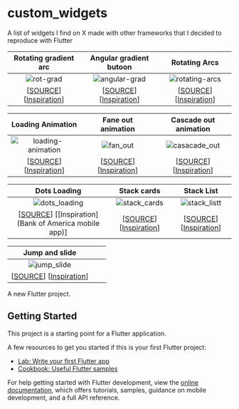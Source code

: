 # custom_widgets
A list of widgets I find  on X made with other frameworks that I decided to reproduce with Flutter

|                                             Rotating gradient arc                                                       |                               Angular gradient butoon                                                                   |                                                       Rotating Arcs                                                     |
| :---------------------------------------------------------------------------------------------------------------------: |:-----------------------------------------------------------------------------------------------------------------------:| :----------------------------------------------------------------------------------------------------------------------:|
|  ![rot-grad](https://github.com/user-attachments/assets/ebc6df6d-e2cd-4751-bd40-fa221ef8dd58)                           | ![angular-grad](https://github.com/user-attachments/assets/01405162-dfb6-4203-b5c5-87661d749a64)                        | ![rotating-arcs](https://github.com/user-attachments/assets/556031ca-ea3e-45f8-8f27-96e8e316180d)                       |
| [[SOURCE](lib/widgets/rotating_gradient_arc.dart)] [[Inspiration](https://x.com/sucodeee/status/1813555751656518037)]   | [[SOURCE](lib/widgets/angular_gradient_button.dart)] [[Inspiration](https://x.com/sucodeee/status/1813193366596644994)] |     [[SOURCE](lib/widgets/rotating_arcs.dart)] [[Inspiration](https://x.com/sucodeee/status/1815337886880878790)]       |

|                                             Loading Animation                                                           |                          Fane out animation                                                                             |                                                   Cascade out animation                                                 |
| :---------------------------------------------------------------------------------------------------------------------: |:-----------------------------------------------------------------------------------------------------------------------:| :----------------------------------------------------------------------------------------------------------------------:|
|  ![loading-animation](https://github.com/user-attachments/assets/b57e3cc6-c09a-4f55-9a16-bcb403852d00)                  |  ![fan_out](https://github.com/user-attachments/assets/ee0e2c27-0fb4-4f43-bc49-d9fd64db90ff)                            |  ![casacade_out](https://github.com/user-attachments/assets/a41065c2-5eb8-4bc4-bc7e-fb8d242b35a1)                       |
| [[SOURCE](lib/widgets/loading_animation.dart)] [[Inspiration](https://x.com/sucodeee/status/1814638797331570854)]       |  [[SOURCE](lib/widgets/card_spring_animation.dart)] [[Inspiration](https://x.com/jmtrivedi/status/1510014145126612993)] |  [[SOURCE](lib/widgets/cards_cascade_out.dart)] [[Inspiration](https://x.com/jmtrivedi/status/1510358859424034818)]     |


|                                             Dots Loading                                                                |  Stack cards                                                                                                            |   Stack List                                                                                                            |
| :---------------------------------------------------------------------------------------------------------------------: |:-----------------------------------------------------------------------------------------------------------------------:| :----------------------------------------------------------------------------------------------------------------------:|
|  ![dots_loading](https://github.com/user-attachments/assets/aa3a9185-06d0-47ce-900b-5a4ee6e571cb)                       | ![stack_cards](https://github.com/user-attachments/assets/81fa81ed-6d5a-4859-809d-e20ab2c9155f)                         |   ![stack_listt](https://github.com/user-attachments/assets/153d6fb0-ab78-4905-89e3-5c5e1712b695)                       |
| [[SOURCE](lib/widgets/dots_loading.dart)] [[Inspiration](Bank of America mobile app)]                                   | [[SOURCE](lib/widgets/cards_stack.dart)] [[Inspiration](https://x.com/nitishkmrk/status/1822884723485708550)]           |   [[SOURCE](lib/widgets/stack_list.dart)] [[Inspiration](https://x.com/iamarunabh/status/1824870055974518986)]          |


|                                             Jump and slide                                                                |                                                                                                              |                                                                                                              |
| :---------------------------------------------------------------------------------------------------------------------: |:-----------------------------------------------------------------------------------------------------------------------:| :----------------------------------------------------------------------------------------------------------------------:|
|  ![jump_slide](https://github.com/user-attachments/assets/31e8ba2e-6600-44da-9cb8-acae827ade70)                         |                          |                         |
| [[SOURCE](lib/widgets/jump_slide.dart)] [[Inspiration](https://x.com/CodePen/status/1820523679387689166)]               |           |             |

A new Flutter project.  

## Getting Started 









This project is a starting point for a Flutter application. 

A few resources to get you started if this is your first Flutter project:

- [Lab: Write your first Flutter app](https://docs.flutter.dev/get-started/codelab)
- [Cookbook: Useful Flutter samples](https://docs.flutter.dev/cookbook)

For help getting started with Flutter development, view the
[online documentation](https://docs.flutter.dev/), which offers tutorials,
samples, guidance on mobile development, and a full API reference.
